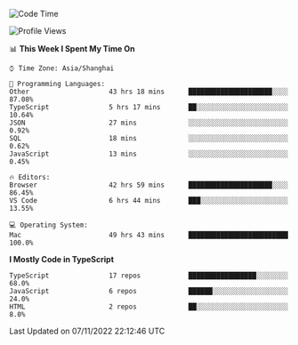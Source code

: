 <!--START_SECTION:waka-->
![Code Time](http://img.shields.io/badge/Code%20Time-3%2C145%20hrs%2022%20mins-blue)

![Profile Views](http://img.shields.io/badge/Profile%20Views-0-blue)

📊 **This Week I Spent My Time On** 

```text
⌚︎ Time Zone: Asia/Shanghai

💬 Programming Languages: 
Other                    43 hrs 18 mins      █████████████████████░░░░   87.08% 
TypeScript               5 hrs 17 mins       ██░░░░░░░░░░░░░░░░░░░░░░░   10.64% 
JSON                     27 mins             ░░░░░░░░░░░░░░░░░░░░░░░░░   0.92% 
SQL                      18 mins             ░░░░░░░░░░░░░░░░░░░░░░░░░   0.62% 
JavaScript               13 mins             ░░░░░░░░░░░░░░░░░░░░░░░░░   0.45%

🔥 Editors: 
Browser                  42 hrs 59 mins      █████████████████████░░░░   86.45% 
VS Code                  6 hrs 44 mins       ███░░░░░░░░░░░░░░░░░░░░░░   13.55%

💻 Operating System: 
Mac                      49 hrs 43 mins      █████████████████████████   100.0%

```

**I Mostly Code in TypeScript** 

```text
TypeScript               17 repos            █████████████████░░░░░░░░   68.0% 
JavaScript               6 repos             ██████░░░░░░░░░░░░░░░░░░░   24.0% 
HTML                     2 repos             ██░░░░░░░░░░░░░░░░░░░░░░░   8.0%

```



 Last Updated on 07/11/2022 22:12:46 UTC
<!--END_SECTION:waka-->
